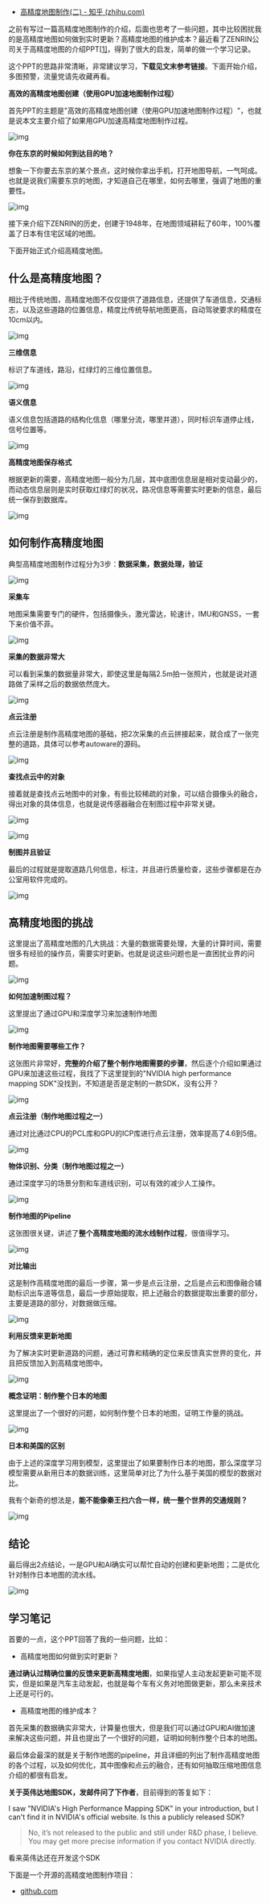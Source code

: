 - [高精度地图制作(二) - 知乎 (zhihu.com)](https://zhuanlan.zhihu.com/p/92120009)

之前有写过一篇高精度地图制作的介绍，后面也思考了一些问题，其中比较困扰我的是高精度地图如何做到实时更新？高精度地图的维护成本？最近看了ZENRIN公司关于高精度地图的介绍PPT[[1\]](https://zhuanlan.zhihu.com/p/92120009#ref_1)，得到了很大的启发，简单的做一个学习记录。

这个PPT的思路非常清晰，非常建议学习，**下载见文末参考链接**。下面开始介绍，多图预警，流量党请先收藏再看。



**高效的高精度地图创建（使用GPU加速地图制作过程）**

首先PPT的主题是"高效的高精度地图创建（使用GPU加速地图制作过程）"，也就是说本文主要介绍了如果用GPU加速高精度地图制作过程。

![img](https://pic3.zhimg.com/80/v2-047f3aa46f8b6161f492c982717f05c2_720w.jpg)



**你在东京的时候如何到达目的地？**

想象一下你要去东京的某个景点，这时候你拿出手机，打开地图导航，一气呵成。也就是说我们需要东京的地图，才知道自己在哪里，如何去哪里，强调了地图的重要性。

![img](https://pic1.zhimg.com/80/v2-5f52325a50834b1d7009c8c548568f34_720w.jpg)

接下来介绍下ZENRIN的历史，创建于1948年，在地图领域耕耘了60年，100%覆盖了日本有住宅区域的地图。

下面开始正式介绍高精度地图。

## 什么是高精度地图？

相比于传统地图，高精度地图不仅仅提供了道路信息，还提供了车道信息，交通标志，以及这些道路的位置信息，精度比传统导航地图更高，自动驾驶要求的精度在10cm以内。

![img](https://pic2.zhimg.com/80/v2-f872c48bc826243714f13597a8e847c5_720w.jpg)



**三维信息**

标识了车道线，路沿，红绿灯的三维位置信息。

![img](https://pic4.zhimg.com/80/v2-76b36db30c4ec85365c4ad9684d2be8b_720w.jpg)



**语义信息**

语义信息包括道路的结构化信息（哪里分流，哪里并道），同时标识车道停止线，信号位置等。

![img](https://pic4.zhimg.com/80/v2-05a3f3c5961859058ada7cba4f6d7717_720w.jpg)



**高精度地图保存格式**

根据更新的需要，高精度地图一般分为几层，其中底图信息层是相对变动最少的，而动态信息层则是实时获取红绿灯的状况，路况信息等需要实时更新的信息，最后统一保存到数据库。

![img](https://pic4.zhimg.com/80/v2-f73bbdcea37af24529eab01d616a08bf_720w.jpg)



## 如何制作高精度地图

典型高精度地图制作过程分为3步：**数据采集，数据处理，验证**

![img](https://pic4.zhimg.com/80/v2-f32f195d3dd8180022616f742ca25cf3_720w.jpg)



**采集车**

地图采集需要专门的硬件，包括摄像头，激光雷达，轮速计，IMU和GNSS，一套下来价值不菲。

![img](https://pic2.zhimg.com/80/v2-c28b0e2b3027a631d760d3f2f7455469_720w.jpg)



**采集的数据非常大**

可以看到采集的数据量非常大，即使这里是每隔2.5m拍一张照片，也就是说对道路做了采样之后的数据依然庞大。

![img](https://pic1.zhimg.com/80/v2-b2c2b359c443a705a90cdca16f66998c_720w.jpg)



**点云注册**

点云注册是制作高精度地图的基础，把2次采集的点云拼接起来，就合成了一张完整的道路，具体可以参考autoware的源码。

![img](https://pic4.zhimg.com/80/v2-740a3735889d111261b8068a355fb2df_720w.jpg)



**查找点云中的对象**

接着就是查找点云地图中的对象，有些比较稀疏的对象，可以结合摄像头的融合，得出对象的具体信息，也就是说传感器融合在制图过程中非常关键。

![img](https://pic2.zhimg.com/80/v2-3e7e818b509b517ec980cbb63ea8039d_720w.jpg)

![img](https://pic2.zhimg.com/80/v2-18389aa3eda1bd3cc2f7e0736e113c79_720w.jpg)



**制图并且验证**

最后的过程就是提取道路几何信息，标注，并且进行质量检查，这些步骤都是在办公室用软件完成的。

![img](https://pic1.zhimg.com/80/v2-3b00d3745c34fa417f868a89d7462c68_720w.jpg)



## 高精度地图的挑战

这里提出了高精度地图的几大挑战：大量的数据需要处理，大量的计算时间，需要很多有经验的操作员，需要实时更新。也就是说这些问题也是一直困扰业界的问题。

![img](https://pic4.zhimg.com/80/v2-d15205ef7b25e09ed7951eabfbad6f57_720w.jpg)



**如何加速制图过程？**

这里提出了通过GPU和深度学习来加速制作地图

![img](https://pic1.zhimg.com/80/v2-3cb039fc48f87ac10b1d21dec9233c1c_720w.jpg)



**制作地图需要哪些工作？**

这张图片非常好，**完整的介绍了整个制作地图需要的步骤**，然后逐个介绍如果通过GPU来加速这些过程，我找了下这里提到的"NVIDIA high performance mapping SDK"没找到，不知道是否是定制的一款SDK，没有公开？

![img](https://pic2.zhimg.com/80/v2-0ec4013178191dca90e44bd1e3497ce9_720w.jpg)



**点云注册（制作地图过程之一）**

通过对比通过CPU的PCL库和GPU的ICP库进行点云注册，效率提高了4.6到5倍。

![img](https://pic2.zhimg.com/80/v2-5c8dbb51ddc35e87bcc95f74e2b6d729_720w.jpg)



**物体识别、分类（制作地图过程之一）**

通过深度学习的场景分割和车道线识别，可以有效的减少人工操作。

![img](https://pic4.zhimg.com/80/v2-aa107b650cf3be061aa70aba8acf0417_720w.jpg)



**制作地图的Pipeline**

这张图很关键，讲述了**整个高精度地图的流水线制作过程**，很值得学习。

![img](https://pic1.zhimg.com/80/v2-eddb7d0bcb06d95e6c93dd3f37085f2c_720w.jpg)



**对比输出**

这是制作高精度地图的最后一步骤，第一步是点云注册，之后是点云和图像融合辅助标识出车道等信息，最后一步原始提取，把上述融合的数据提取出重要的部分，主要是道路的部分，对数据做压缩。

![img](https://pic4.zhimg.com/80/v2-d562b557696c13df62988f35386fbbbb_720w.jpg)



**利用反馈来更新地图**

为了解决实时更新道路的问题，通过可靠和精确的定位来反馈真实世界的变化，并且把反馈加入到高精度地图中。

![img](https://pic4.zhimg.com/80/v2-a8b7264c554db5d00222c9c6299c5a2f_720w.jpg)



**概念证明：制作整个日本的地图**

这里提出了一个很好的问题，如何制作整个日本的地图，证明工作量的挑战。

![img](https://pic1.zhimg.com/80/v2-f63fbaf838e5c314a1101910fcda058c_720w.jpg)



**日本和美国的区别**

由于上述的深度学习用到模型，这里提出了如果要制作日本的地图，那么深度学习模型需要从新用日本的数据训练，这里简单对比了为什么基于美国的模型的数据对比。

我有个新奇的想法是，**能不能像秦王扫六合一样，统一整个世界的交通规则？**

![img](https://pic3.zhimg.com/80/v2-6c59f08fe35e945ad3501570ffcb8fd2_720w.jpg)



## 结论

最后得出2点结论，一是GPU和AI确实可以帮忙自动的创建和更新地图；二是优化针对制作日本地图的流水线。

![img](https://pic1.zhimg.com/80/v2-f9434a659c406ac7bc337df481ec6710_720w.jpg)



## 学习笔记

首要的一点，这个PPT回答了我的一些问题，比如：

- 高精度地图如何做到实时更新？

**通过确认过精确位置的反馈来更新高精度地图**，如果指望人主动发起更新可能不现实，但是如果是汽车主动发起，也就是每个车有义务对地图做更新，那么未来技术上还是可行的。

- 高精度地图的维护成本？

首先采集的数据确实非常大，计算量也很大，但是我们可以通过GPU和AI做加速来解决这些问题，并且也提出了一个很好的问题，证明如何制作整个日本的地图。

最后体会最深的就是关于制作地图的pipeline，并且详细的列出了制作高精度地图的各个过程，以及如何优化，其中图像和点云的融合，还有如何抽取压缩地图信息介绍的都很有启发。

**关于英伟达地图SDK，发邮件问了下作者**，目前得到的答复如下：

I saw "NVIDIA's High Performance Mapping SDK" in your introduction, but I can't find it in NVIDIA's official website. Is this a publicly released SDK?

> No, it’s not released to the public and still under R&D phase, I believe. You may get more precise information if you contact NVIDIA directly.

看来英伟达还在开发这个SDK

下面是一个开源的高精度地图制作项目：

- [github.com](https://github.com/daohu527/OpenHDMap)
